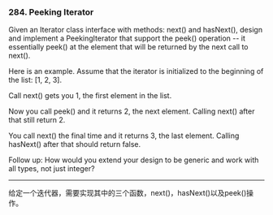 ### 284. Peeking Iterator

Given an Iterator class interface with methods: next() and hasNext(), design and implement a PeekingIterator that support the peek() operation -- it essentially peek() at the element that will be returned by the next call to next().

Here is an example. Assume that the iterator is initialized to the beginning of the list: [1, 2, 3].

Call next() gets you 1, the first element in the list.

Now you call peek() and it returns 2, the next element. Calling next() after that still return 2.

You call next() the final time and it returns 3, the last element. Calling hasNext() after that should return false.

Follow up: How would you extend your design to be generic and work with all types, not just integer?

* * *

给定一个迭代器，需要实现其中的三个函数，next()，hasNext()以及peek()操作。   


